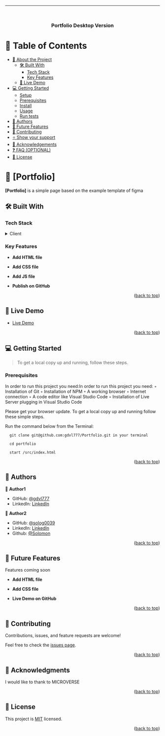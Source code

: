 --------------------------------------------------------------------------------------------------------------------------------------------

<a name="readme-top"></a>

<!--
HOW TO USE:
This is an example of how you may give instructions on setting up your project locally.

Modify this file to match your project and remove sections that don't apply.

REQUIRED SECTIONS:
- Table of Contents
- About the Project
  - Built With
  - Live Demo
- Getting Started
- Authors
- Future Features
- Contributing
- Show your support
- Acknowledgements
- License

OPTIONAL SECTIONS:
- FAQ

After you're finished please remove all the comments and instructions!
-->

<div align="center">
  <!-- You are encouraged to replace this logo with your own! Otherwise you can also remove it. -->
  
  <br/>

  <h3><b>Portfolio Desktop Version</b></h3>

</div>

<!-- TABLE OF CONTENTS -->

# 📗 Table of Contents

- [📖 About the Project](#about-project)
  - [🛠 Built With](#built-with)
    - [Tech Stack](#tech-stack)
    - [Key Features](#key-features)
  - [🚀 Live Demo](#live-demo)
- [💻 Getting Started](#getting-started)
  - [Setup](#setup)
  - [Prerequisites](#prerequisites)
  - [Install](#install)
  - [Usage](#usage)
  - [Run tests](#run-tests)
- [👥 Authors](#authors)
- [🔭 Future Features](#future-features)
- [🤝 Contributing](#contributing)
- [⭐️ Show your support](#support)
- [🙏 Acknowledgements](#acknowledgements)
- [❓ FAQ (OPTIONAL)](#faq)
- [📝 License](#license)

<!-- PROJECT DESCRIPTION -->

# 📖 [Portfolio] <a name="about-project"></a>

**[Portfolio]** is a simple page based on the example template of figma

## 🛠 Built With <a name="built-with"></a>

### Tech Stack <a name="tech-stack"></a>

<details>
  <summary>Client</summary>
  <ul>
    <li>HTML</li>
  </ul>
	<ul>
    <li>CSS</li>
  </ul>
	<ul>
    <li>Javascript</li>
  </ul>
  <ul>
    <li>linters</li>
  </ul>
</details>
<!-- Features -->

### Key Features <a name="key-features"></a>

- **Add HTML file**

- **Add CSS file**

- **Add JS file**

- **Publish on GitHub**


<p align="right">(<a href="#readme-top">back to top</a>)</p>

<!-- LIVE DEMO -->

## 🚀 Live Demo <a name="live-demo" href="https://gdvl777.github.io/"></a>

- <a name="live-demo" href="https://gdvl777.github.io/">Live Demo</a>

<p align="right">(<a href="#readme-top">back to top</a>)</p>

## 💻 Getting Started <a name="getting-started"></a>

> To get a local copy up and running, follow these steps.


### Prerequisites

In order to run this project you need:In order to run this project you need:
◦ Installation of Git
◦ Installation of NPM
◦ A working browser
◦ Internet connection
◦ A code editor like Visual Studio Code
◦ Installation of Live Server plugging in Visual Studio Code

Please get your browser update.
To get a local copy up and running follow these simple steps.

Run the command below from the Terminal:

      git clone git@github.com:gdvl777/Portfolio.git in your terminal

	  cd portfolio

	  start /src/index.html
	  
<p align="right">(<a href="#readme-top">back to top</a>)</p>

<!-- AUTHORS -->

## 👥 Authors <a name="authors"></a>

👤 **Author1**

- GitHub: [@gdvl777](https://github.com/gdvl777)
- LinkedIn: [LinkedIn](https://www.linkedin.com/in/dvillalba777//)  

👤 **Author2**
- GitHub: [@solog0039](https://github.com/solog0039)
- LinkedIn: [LinkedIn](https://www.linkedin.com/in/solomon-kidane-578813113/)
- Github: [@Solomon](solog0039@gmail.com)

<p align="right">(<a href="#readme-top">back to top</a>)</p>

<!-- FUTURE FEATURES -->

## 🔭 Future Features <a name="future-features"></a>

Features coming soon
- **Add HTML file**

- **Add CSS file**

- **Live Demo on GitHub**


<p align="right">(<a href="#readme-top">back to top</a>)</p>

<!-- CONTRIBUTING -->

## 🤝 Contributing <a name="contributing"></a>

Contributions, issues, and feature requests are welcome!

Feel free to check the [issues page](https://github.com/gdvl777/Portfolio-finish-mobile-version/issues).

<p align="right">(<a href="#readme-top">back to top</a>)</p>


<!-- ACKNOWLEDGEMENTS -->

## 🙏 Acknowledgments <a name="acknowledgements"></a>

I would like to thank to MICROVERSE

<p align="right">(<a href="#readme-top">back to top</a>)</p>


<!-- LICENSE -->

## 📝 License <a name="license"></a>

This project is [MIT](./MIT.md) licensed.

<p align="right">(<a href="#readme-top">back to top</a>)</p>
